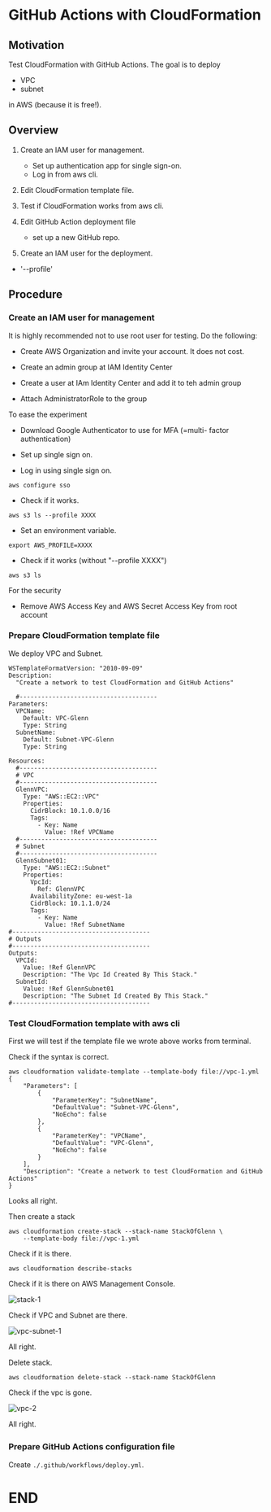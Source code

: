 # GitHub Actions with CloudFormation

## Motivation

Test CloudFormation with GitHub Actions.
The goal is to deploy

- VPC
- subnet

in AWS (because it is free!).


## Overview

1. Create an IAM user for management.
   - Set up authentication app for single sign-on.
   - Log in from aws cli.
   
2. Edit CloudFormation template file.

3. Test if CloudFormation works from aws cli.

4. Edit GitHub Action deployment file
   - set up a new GitHub repo. 

5. Create an IAM user for the deployment.

* '--profile'

<!-- ------------------------------  -->

## Procedure

### Create an IAM user for management

It is highly recommended not to use root user for testing.
Do the following:

- Create AWS Organization and invite your account. It does not cost. 

- Create an admin group at IAM Identity Center
- Create a user at IAm Identity Center and add it to teh admin group
- Attach AdministratorRole to the group


To ease the experiment

- Download Google Authenticator to use for MFA (=multi- factor authentication)

- Set up single sign on.

- Log in using single sign on.
```
aws configure sso
```
- Check if it works.
```
aws s3 ls --profile XXXX
```

- Set an environment variable.
```
export AWS_PROFILE=XXXX
```

- Check if it works (without "--profile XXXX")
```
aws s3 ls
```

For the security

- Remove AWS Access Key and AWS Secret Access Key from root account


### Prepare CloudFormation template file

We deploy VPC and Subnet.

```
WSTemplateFormatVersion: "2010-09-09"
Description:
  "Create a network to test CloudFormation and GitHub Actions"

  #--------------------------------------
Parameters:
  VPCName:
    Default: VPC-Glenn
    Type: String
  SubnetName:
    Default: Subnet-VPC-Glenn
    Type: String

Resources:
  #--------------------------------------
  # VPC
  #--------------------------------------
  GlennVPC:
    Type: "AWS::EC2::VPC"
    Properties:
      CidrBlock: 10.1.0.0/16
      Tags:
        - Key: Name
          Value: !Ref VPCName
  #--------------------------------------
  # Subnet
  #--------------------------------------
  GlennSubnet01:
    Type: "AWS::EC2::Subnet"
    Properties:
      VpcId:
        Ref: GlennVPC
      AvailabilityZone: eu-west-1a
      CidrBlock: 10.1.1.0/24
      Tags:
        - Key: Name
          Value: !Ref SubnetName
#--------------------------------------
# Outputs
#--------------------------------------
Outputs:
  VPCId:
    Value: !Ref GlennVPC
    Description: "The Vpc Id Created By This Stack."
  SubnetId:
    Value: !Ref GlennSubnet01
    Description: "The Subnet Id Created By This Stack."
#--------------------------------------
```

### Test CloudFormation template with aws cli

First we will test if the template file we wrote above
works from terminal.


Check if the syntax is correct.

```
aws cloudformation validate-template --template-body file://vpc-1.yml
{
    "Parameters": [
        {
            "ParameterKey": "SubnetName",
            "DefaultValue": "Subnet-VPC-Glenn",
            "NoEcho": false
        },
        {
            "ParameterKey": "VPCName",
            "DefaultValue": "VPC-Glenn",
            "NoEcho": false
        }
    ],
    "Description": "Create a network to test CloudFormation and GitHub Actions"
}

```
Looks all right.

Then create a stack
```
aws cloudformation create-stack --stack-name StackOfGlenn \
    --template-body file://vpc-1.yml
```

Check if it is there.

```
aws cloudformation describe-stacks
```

Check if it is there on AWS Management Console.

![stack-1](./images/stack-1.png)

Check if VPC and Subnet are there.

![vpc-subnet-1](./images/vpc-subnet-1.png)

All right.

Delete stack.
```
aws cloudformation delete-stack --stack-name StackOfGlenn
```
Check if the vpc is gone.

![vpc-2](./images/vpc-2.png)

All right.


### Prepare GitHub Actions configuration file　

Create ```./.github/workflows/deploy.yml```.


<!-- ------------------------------  -->

# END

<!-- ####################  -->
